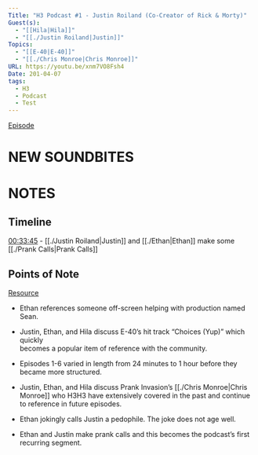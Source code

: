 ```yaml
---
Title: "H3 Podcast #1 - Justin Roiland (Co-Creator of Rick & Morty)"
Guest(s):
  - "[[Hila|Hila]]"
  - "[[./Justin Roiland|Justin]]"
Topics:
  - "[[E-40|E-40]]"
  - "[[./Chris Monroe|Chris Monroe]]"
URL: https://youtu.be/xnm7VO8Fsh4
Date: 201-04-07
tags:
  - H3
  - Podcast
  - Test
---
```


[Episode](https://youtu.be/SRmlVgbspvM?list=PLvcSNZqNYJCkE_uDvgmevJJIyAnYegQeP)
# NEW SOUNDBITES

# NOTES

## Timeline
[00:33:45](https://youtu.be/SRmlVgbspvM?list=PLvcSNZqNYJCkE_uDvgmevJJIyAnYegQeP&t=2025) - [[./Justin Roiland|Justin]] and [[./Ethan|Ethan]] make some [[./Prank Calls|Prank Calls]]

## Points of Note
[Resource](https://docs.google.com/document/d/17-Ew-XkqPCkQoGte2ClxQfb8w3FYDXHvbcGQPLNARO8/edit)

- Ethan references someone off-screen helping with production named Sean.
  
- Justin, Ethan, and Hila discuss E-40’s hit track “Choices (Yup)” which quickly   
 becomes a popular item of reference with the community.
 
- Episodes 1-6 varied in length from 24 minutes to 1 hour before they became 
 more structured.
 
- Justin, Ethan, and Hila discuss Prank Invasion’s [[./Chris Monroe|Chris Monroe]] who H3H3 
 have extensively covered in the past and continue to reference in future 
 episodes.
 
- Ethan jokingly calls Justin a pedophile. The joke does not age well.
  
- Ethan and Justin make prank calls and this becomes the podcast’s first 
 recurring segment.
